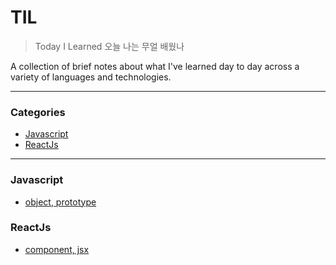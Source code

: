 # TIL

> Today I Learned 오늘 나는 무얼 배웠나

A collection of brief notes about what I've learned day to day across a
variety of languages and technologies. 

---

### Categories

* [Javascript](#javascript)
* [ReactJs](#reactjs)


---

### Javascript

- [object, prototype](javascript/object_prototype.js)

### ReactJs

- [component, jsx](ReactJs/ReactJs.txt)


